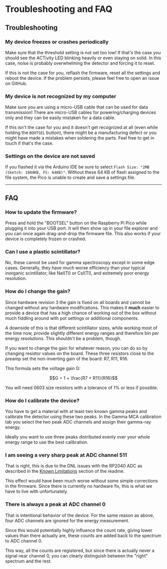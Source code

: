 # Troubleshooting and FAQ

## Troubleshooting

### My device freezes or crashes periodically

Make sure that the threshold setting is not set too low! If that's the case you should see the ACTivity LED blinking heavily or even staying on solid. In this case, noise is probably overwhelming the detector and forcing it to reset.

If this is not the case for you, reflash the firmware, reset all the settings and reboot the device. If the problem persists, please feel free to open an issue on GitHub.

### My device is not recognized by my computer

Make sure you are using a micro-USB cable that can be used for data transmission! There are micro-USB cables for powering/charging devices only and they can be easily mistaken for a data cable.

If this isn't the case for you and it doesn't get recognized at all (even while holding the `BOOTSEL` button), there might be a manufacturing defect or you might have made a mistakes when soldering the parts. Feel free to get in touch if that's the case.

### Settings on the device are not saved

If you flashed it via the Arduino IDE be sure to select `Flash Size: "2MB (Sketch: 1984KB, FS: 64KB)"`. Without these 64 KB of flash assigned to the file system, the Pico is unable to create and save a settings file.

---

## FAQ

### How to update the firmware?

Press and hold the "BOOTSEL" button on the Raspberry Pi Pico while plugging it into your USB port. It will then show up in your file explorer and you can once again drag-and-drop the firmware file. This also works if your device is completely frozen or crashed.

### Can I use a plastic scintillator?

No, these cannot be used for gamma spectroscopy except in some edge cases. Generally, they have much worse efficiency than your typical inorganic scintillator, like NaI(Tl) or CsI(Tl), and extremely poor energy resolution.

### How do I change the gain?

Since hardware revision 3 the gain is fixed on all boards and cannot be changed without any hardware modifications. This makes it **much** easier to provide a device that has a high chance of working out of the box without much fiddling around with pot settings or additional components.

A downside of this is that different scintillator sizes, while working most of the time now, provide slightly different energy ranges and therefore bin per energy resolutions. This shouldn't be a problem, though.

If you want to change the gain for whatever reason, you can do so by changing resistor values on the board. These three resistors close to the preamp set the non-inverting gain of the board: R7, R11, R16.

This formula sets the voltage gain G:

$$G = 1 + \frac{R7 + R11}{R16}$$

You will need 0603 size resistors with a tolerance of 1% or less if possible.

### How do I calibrate the device?

You have to get a material with at least two known gamma peaks and calibrate the detector using these two peaks. In the Gamma MCA calibration tab you select the two peak ADC channels and assign their gamma-ray energy.

Ideally you want to use three peaks distributed evenly over your whole energy range to use the best calibration.

### I am seeing a very sharp peak at ADC channel 511

That is right, this is due to the DNL issues with the RP2040 ADC as described in the [Known Limitations](README.md#known-limitations) section of the readme.

This effect would have been much worse without some simple corrections in the firmware. Since there is currently no hardware fix, this is what we have to live with unfortunately.

### There is always a peak at ADC channel 0

That is intentional behavior of the device. For the same reason as above, four ADC channels are ignored for the energy measurement.

Since this would potentially highly influence the count rate, giving lower values than there actually are, these counts are added back to the spectrum to ADC channel 0.

This way, all the counts are registered, but since there is actually never a signal near channel 0, you can clearly distinguish between the "right" spectrum and the rest.
